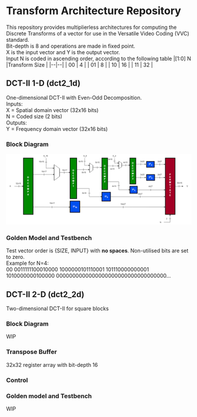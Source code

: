 # Transform Architecture Repository
This repository provides multiplierless architectures for computing the Discrete Transforms of a vector for use in the Versatile Video Coding (VVC) standard. <br>
Bit-depth is 8 and operations are made in fixed point. <br>
X is the input vector and Y is the output vector. <br>
Input N is coded in ascending order, according to the following table
|[1:0] N  |Transform Size  |
|--|--|
| 00 | 4 |
| 01 | 8 |
| 10 | 16 |
| 11 | 32 |

## DCT-II 1-D (dct2_1d)
One-dimensional DCT-II with Even-Odd Decomposition. <br>
Inputs: <br>
X = Spatial domain vector (32x16 bits) <br>
N = Coded size (2 bits) <br>
Outputs: <br>
Y = Frequency domain vector (32x16 bits) 

### Block Diagram
![alt_text](https://github.com/jm-marqueti/vvc_transforms_ECL/blob/main/images/dct2_1d.png?raw=true)

### Golden Model and Testbench
Test vector order is {SIZE, INPUT} with **no spaces**. Non-utilised bits are set to zero. <br> Example for N=4: <br>
00 0011111100010000 1000000101110001 101110000000001 1010000000100000 0000000000000000000000000000000000...

## DCT-II 2-D (dct2_2d)
Two-dimensional DCT-II for square blocks

### Block Diagram
WIP
### Transpose Buffer
32x32 register array with bit-depth 16

### Control

### Golden model and Testbench
WIP
